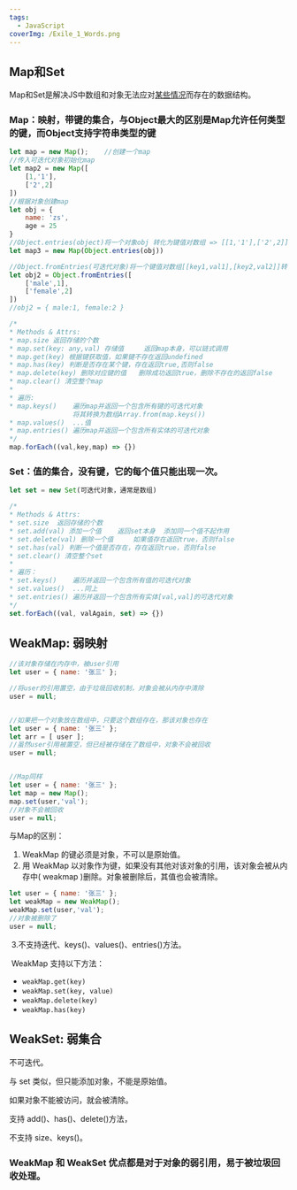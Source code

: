 ```yaml
---
tags:
  - JavaScript
coverImg: /Exile_1_Words.png
---
```


## Map和Set

Map和Set是解决JS中数组和对象无法应对<u>某些情况</u>而存在的数据结构。

### Map：映射，带键的集合，与Object最大的区别是Map允许任何类型的键，而Object支持字符串类型的键

```js
let map = new Map();	//创建一个map
//传入可迭代对象初始化map
let map2 = new Map([
    [1,'1'],
    ['2',2]
])
//根据对象创建map
let obj = {
    name: 'zs',
    age = 25
}
//Object.entries(object)将一个对象obj 转化为键值对数组 => [[1,'1'],['2',2]]
let map3 = new Map(Object.entries(obj))

//Object.fromEntries(可迭代对象)将一个键值对数组[[key1,val1],[key2,val2]]转化为普通对象
let obj2 = Object.fromEntries([
    ['male',1],
    ['female',2]
])
//obj2 = { male:1, female:2 }

/* 
* Methods & Attrs:
* map.size 返回存储的个数
* map.set(key: any,val)	存储值		返回map本身，可以链式调用
* map.get(key) 根据键获取值，如果键不存在返回undefined
* map.has(key) 判断是否存在某个键，存在返回true,否则false
* map.delete(key) 删除对应键的值	删除成功返回true，删除不存在的返回false
* map.clear() 清空整个map
*
* 遍历:
* map.keys()	遍历map并返回一个包含所有键的可迭代对象
				将其转换为数组Array.from(map.keys())
* map.values()	...值
* map.entries() 遍历map并返回一个包含所有实体的可迭代对象
*/
map.forEach((val,key,map) => {})
```



### Set：值的集合，没有键，它的每个值只能出现一次。

```js
let set = new Set(可迭代对象，通常是数组)

/*
* Methods & Attrs:
* set.size	返回存储的个数
* set.add(val) 添加一个值	返回set本身	 添加同一个值不起作用
* set.delete(val) 删除一个值		如果值存在返回true，否则false
* set.has(val) 判断一个值是否存在，存在返回true，否则false
* set.clear() 清空整个set
*
* 遍历：
* set.keys()	遍历并返回一个包含所有值的可迭代对象
* set.values()	...同上
* set.entries()	遍历并返回一个包含所有实体[val,val]的可迭代对象
*/
set.forEach((val, valAgain, set) => {})
```



## WeakMap:	弱映射

```js
//该对象存储在内存中，被user引用
let user = { name: '张三' };

//将user的引用置空，由于垃圾回收机制，对象会被从内存中清除
user = null;


//如果把一个对象放在数组中，只要这个数组存在，那该对象也存在
let user = { name: '张三' };
let arr = [ user ];
//虽然user引用被置空，但已经被存储在了数组中，对象不会被回收
user = null;


//Map同样
let user = { name: '张三' };
let map = new Map();
map.set(user,'val');
//对象不会被回收
user = null;
```

与Map的区别：

1. WeakMap 的键必须是对象，不可以是原始值。
2. 用 WeakMap 以对象作为键，如果没有其他对该对象的引用，该对象会被从内存中( weakmap )删除。对象被删除后，其值也会被清除。

```js
let user = { name: '张三' };
let weakMap = new WeakMap();
weakMap.set(user,'val');
//对象被删除了
user = null;
```

​	3.不支持迭代、keys()、values()、entries()方法。

​	WeakMap 支持以下方法：

- `weakMap.get(key)`
- `weakMap.set(key, value)`
- `weakMap.delete(key)`
- `weakMap.has(key)`



## WeakSet:	弱集合

不可迭代。

与 set 类似，但只能添加对象，不能是原始值。

如果对象不能被访问，就会被清除。

支持 add()、has()、delete()方法，

不支持 size、keys()。



### WeakMap 和 WeakSet 优点都是对于对象的弱引用，易于被垃圾回收处理。



